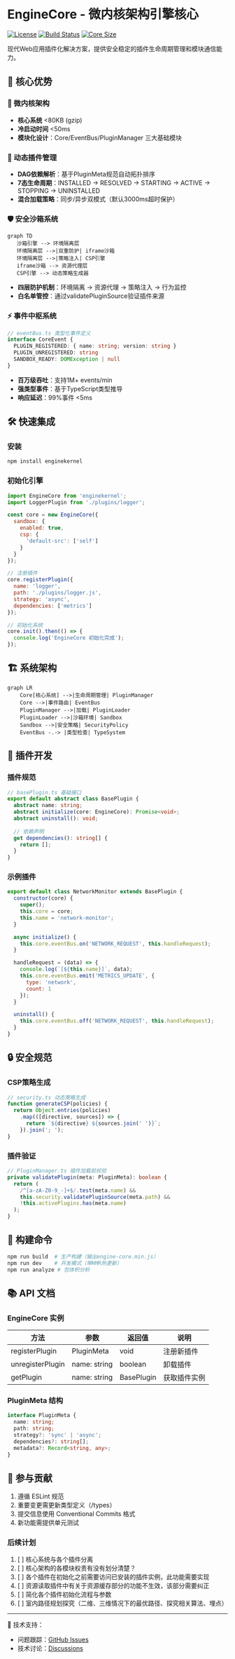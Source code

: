 # EngineCore - 微内核架构引擎核心

[![License](https://img.shields.io/badge/license-MIT-blue.svg)](LICENSE)
[![Build Status](https://img.shields.io/badge/build-passing-brightgreen)](https://github.com/yourname/engine-test/actions)
[![Core Size](https://img.shields.io/badge/core_size-80KB_(gzip)-success)](https://bundlephobia.com/package/@engine-core/core)

现代Web应用插件化解决方案，提供安全稳定的插件生命周期管理和模块通信能力。

## 🚀 核心优势

### 🧩 微内核架构

- **核心系统** <80KB (gzip)
- **冷启动时间** <50ms
- **模块化设计**：Core/EventBus/PluginManager 三大基础模块

### 🔌 动态插件管理

- **DAG依赖解析**：基于PluginMeta规范自动拓扑排序
- **7态生命周期**：INSTALLED → RESOLVED → STARTING → ACTIVE → STOPPING → UNINSTALLED
- **混合加载策略**：同步/异步双模式（默认3000ms超时保护）

### 🛡️ 安全沙箱系统

```mermaid
graph TD
   沙箱引擎 --> 环境隔离层
   环境隔离层 -->|双重防护| iframe沙箱
   环境隔离层 -->|策略注入| CSP引擎
   iframe沙箱 --> 资源代理层
   CSP引擎 --> 动态策略生成器
```

- **四层防护机制**：环境隔离 → 资源代理 → 策略注入 → 行为监控
- **白名单管控**：通过validatePluginSource验证插件来源

### ⚡ 事件中枢系统

```typescript
// eventBus.ts 类型化事件定义
interface CoreEvent {
  PLUGIN_REGISTERED: { name: string; version: string }
  PLUGIN_UNREGISTERED: string
  SANDBOX_READY: DOMException | null
}
```

- **百万级吞吐**：支持1M+ events/min
- **强类型事件**：基于TypeScript类型推导
- **响应延迟**：99%事件 <5ms

## 🛠️ 快速集成

### 安装

```bash
npm install enginekernel
```

### 初始化引擎

```javascript
import EngineCore from 'enginekernel';
import LoggerPlugin from './plugins/logger';

const core = new EngineCore({
  sandbox: {
    enabled: true,
    csp: {
      'default-src': ['self']
    }
  }
});

// 注册插件
core.registerPlugin({
  name: 'logger',
  path: './plugins/logger.js',
  strategy: 'async',
  dependencies: ['metrics']
});

// 初始化系统
core.init().then(() => {
  console.log('EngineCore 初始化完成');
});
```

## 🏗️ 系统架构

```mermaid
graph LR
    Core[核心系统] -->|生命周期管理| PluginManager
    Core -->|事件路由| EventBus
    PluginManager -->|加载| PluginLoader
    PluginLoader -->|沙箱环境| Sandbox
    Sandbox -->|安全策略| SecurityPolicy
    EventBus -.-> |类型检查| TypeSystem
```

## 🔧 插件开发

### 插件规范

```typescript
// basePlugin.ts 基础接口
export default abstract class BasePlugin {
  abstract name: string;
  abstract initialize(core: EngineCore): Promise<void>;
  abstract uninstall(): void;
  
  // 依赖声明
  get dependencies(): string[] {
    return [];
  }
}
```

### 示例插件

```javascript
export default class NetworkMonitor extends BasePlugin {
  constructor(core) {
    super();
    this.core = core;
    this.name = 'network-monitor';
  }

  async initialize() {
    this.core.eventBus.on('NETWORK_REQUEST', this.handleRequest);
  }

  handleRequest = (data) => {
    console.log(`[${this.name}]`, data);
    this.core.eventBus.emit('METRICS_UPDATE', {
      type: 'network',
      count: 1
    });
  }

  uninstall() {
    this.core.eventBus.off('NETWORK_REQUEST', this.handleRequest);
  }
}
```

## 🔒 安全规范

### CSP策略生成

```javascript
// security.ts 动态策略生成
function generateCSP(policies) {
  return Object.entries(policies)
    .map(([directive, sources]) => {
      return `${directive} ${sources.join(' ')}`;
    }).join('; ');
}
```

### 插件验证

```typescript
// PluginManager.ts 插件加载前校验
private validatePlugin(meta: PluginMeta): boolean {
  return (
    /^[a-zA-Z0-9_-]+$/.test(meta.name) &&
    this.security.validatePluginSource(meta.path) &&
    !this.activePlugins.has(meta.name)
  );
}
```

## 📜 构建命令

```bash
npm run build  # 生产构建（输出engine-core.min.js）
npm run dev    # 开发模式（带HMR热更新）
npm run analyze # 包体积分析
```

## 📚 API 文档

### EngineCore 实例

| 方法             | 参数         | 返回值     | 说明         |
| ---------------- | ------------ | ---------- | ------------ |
| registerPlugin   | PluginMeta   | void       | 注册新插件   |
| unregisterPlugin | name: string | boolean    | 卸载插件     |
| getPlugin        | name: string | BasePlugin | 获取插件实例 |

### PluginMeta 结构

```typescript
interface PluginMeta {
  name: string;
  path: string;
  strategy?: 'sync' | 'async';
  dependencies?: string[];
  metadata?: Record<string, any>;
}
```

## 🤝 参与贡献

1. 遵循 ESLint 规范
2. 重要变更需更新类型定义（/types）
3. 提交信息使用 Conventional Commits 格式
4. 新功能需提供单元测试

### 后续计划

1. [ ] 核心系统与各个插件分离
2. [ ] 核心架构的各模块权责有没有划分清楚？
3. [ ] 各个插件在初始化之前需要访问已安装的插件实例，此功能需要实现
4. [ ] 资源读取插件中有关于资源缓存部分的功能不生效，该部分需要纠正
5. [ ] 简化各个插件初始化流程与参数
6. [ ] 室内路径规划探究（二维、三维情况下的最优路径、探究相关算法、埋点）

---

📮 技术支持：

- 问题跟踪：[GitHub Issues](https://github.com/yourname/engine-test/issues)
- 技术讨论：[Discussions](https://github.com/yourname/engine-test/discussions)
